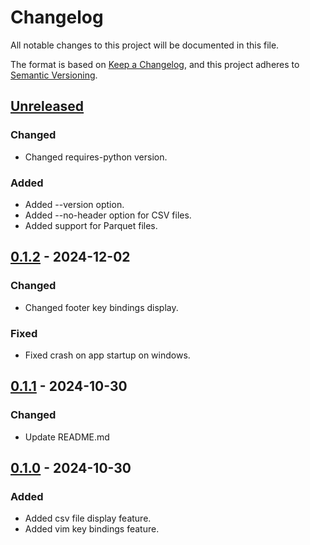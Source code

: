 # Changelog

All notable changes to this project will be documented in this file.

The format is based on [Keep a Changelog](https://keepachangelog.com/en/1.1.0/),
and this project adheres to [Semantic Versioning](https://semver.org/spec/v2.0.0.html).

## [Unreleased]
### Changed
- Changed requires-python version.

### Added
- Added --version option.
- Added --no-header option for CSV files.
- Added support for Parquet files.

## [0.1.2] - 2024-12-02
### Changed
- Changed footer key bindings display.

### Fixed
- Fixed crash on app startup on windows.

## [0.1.1] - 2024-10-30
### Changed
- Update README.md

## [0.1.0] - 2024-10-30
### Added
- Added csv file display feature.
- Added vim key bindings feature.

[Unreleased]: https://github.com/sou-san/csviewer-tui/compare/v0.1.2...HEAD
[0.1.2]: https://github.com/sou-san/csviewer-tui/compare/v0.1.1...v0.1.2
[0.1.1]: https://github.com/sou-san/csviewer-tui/compare/v0.1.0...v0.1.1
[0.1.0]: https://github.com/sou-san/csviewer-tui/releases/tag/v0.1.0
